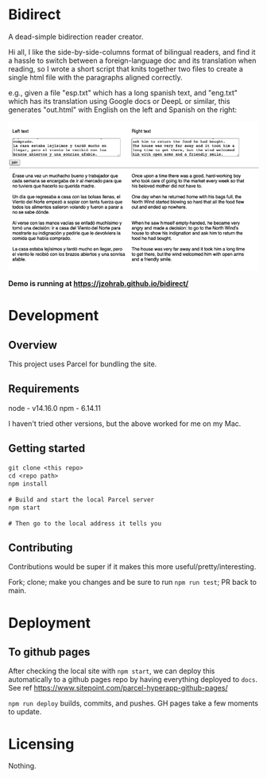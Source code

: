 # Bidirect

A dead-simple bidirection reader creator.


Hi all, I like the side-by-side-columns format of bilingual readers, and find it a hassle to switch between a foreign-language doc and its translation when reading, so I wrote a short script that knits together two files to create a single html file with the paragraphs aligned correctly.

e.g., given a file "esp.txt" which has a long spanish text, and "eng.txt" which has its translation using Google docs or DeepL or similar, this generates "out.html" with English on the left and Spanish on the right:

![Alt text](/img/sample.png?raw=true "Sample")

**Demo is running at https://jzohrab.github.io/bidirect/**

# Development

## Overview

This project uses Parcel for bundling the site.

## Requirements

node - v14.16.0
npm - 6.14.11

I haven't tried other versions, but the above worked for me on my Mac.

## Getting started

```
git clone <this repo>
cd <repo path>
npm install

# Build and start the local Parcel server
npm start

# Then go to the local address it tells you
```

## Contributing

Contributions would be super if it makes this more useful/pretty/interesting.

Fork; clone; make you changes and be sure to run `npm run test`; PR back to main.

# Deployment

## To github pages

After checking the local site with `npm start`, we can deploy this automatically to a github pages repo by having everything deployed to `docs`.  See ref https://www.sitepoint.com/parcel-hyperapp-github-pages/

`npm run deploy` builds, commits, and pushes.  GH pages take a few moments to update.

# Licensing

Nothing.
